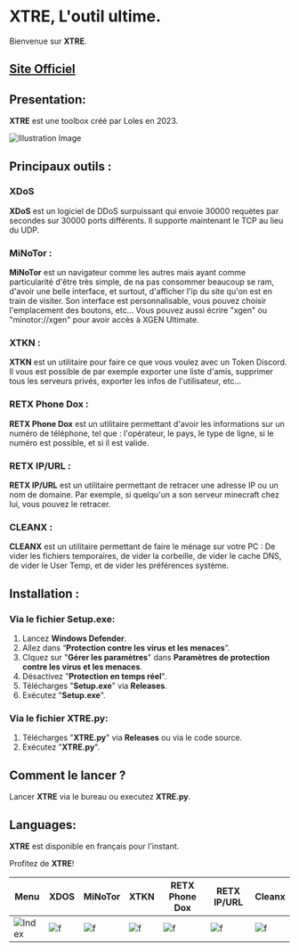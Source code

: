 # XTRE, L'outil ultime.

Bienvenue sur **XTRE**.

## [Site Officiel](https://lolesx.github.io/XTRE/)

## Presentation:

**XTRE** est une toolbox créé par Loles en 2023.


![Illustration Image](https://cdn.discordapp.com/attachments/1020393862017069118/1160524161001721886/827ef836-2778-4687-a275-0000a20c9292.jpg?ex=6534f959&is=65228459&hm=2282d2ac179565efc670664d1d493cffb1e8638f886e547a264df122ba5c8b28&)

## Principaux outils :

### XDoS 
**XDoS** est un logiciel de DDoS surpuissant qui envoie 30000 requètes par secondes sur 30000 ports différents. Il supporte maintenant le TCP au lieu du UDP.

### MiNoTor :
**MiNoTor** est un navigateur comme les autres mais ayant comme particularité d'être très simple, de na pas consommer beaucoup se ram, d'avoir une belle interface, et surtout, d'afficher l'ip du site qu'on est en train de visiter. Son interface est personnalisable, vous pouvez choisir l'emplacement des boutons, etc... Vous pouvez aussi écrire "xgen" ou "minotor://xgen" pour avoir accès à XGEN Ultimate.

### XTKN :
**XTKN** est un utilitaire pour faire ce que vous voulez avec un Token Discord. Il vous est possible de par exemple exporter une liste d'amis, supprimer tous les serveurs privés, exporter les infos de l'utilisateur, etc...

### RETX Phone Dox :
**RETX Phone Dox** est un utilitaire permettant d'avoir les informations sur un numéro de téléphone, tel que : l'opérateur, le pays, le type de ligne, si le numéro est possible, et si il est valide.

### RETX IP/URL :
**RETX IP/URL** est un utilitaire permettant de retracer une adresse IP ou un nom de domaine. Par exemple, si quelqu'un a son serveur minecraft chez lui, vous pouvez le retracer.

### CLEANX :
**CLEANX** est un utilitaire permettant de faire le ménage sur votre PC : De vider les fichiers temporaires, de vider la corbeille, de vider le cache DNS, de vider le User Temp, et de vider les préférences système.

## Installation :

### Via le fichier **Setup.exe**:
1. Lancez **Windows Defender**.
2. Allez dans “**Protection contre les virus et les menaces**”.
3. Clquez sur "**Gérer les paramètres**" dans **Paramètres de protection contre les virus et les menaces**.
4. Désactivez "**Protection en temps réel**".
5. Télécharges "**Setup.exe**" via **Releases**.
6. Exécutez "**Setup.exe**".

### Via le fichier **XTRE.py**:
1. Télécharges "**XTRE.py**" via **Releases** ou via le code source.
2. Exécutez "**XTRE.py**".

## Comment le lancer ?

Lancer **XTRE** via le bureau ou executez **XTRE.py**.

## Languages:

**XTRE** est disponible en français pour l'instant.

Profitez de **XTRE**!

| Menu | XDOS |	MiNoTor |	XTKN | RETX Phone Dox |	RETX IP/URL |	Cleanx |
| ---- | ---- | ------- | ---- | -------------- | ----------- | ------ |  
|![Index](https://cdn.discordapp.com/attachments/1167120903293894778/1170645157943709716/image.png?ex=6559cb43&is=65475643&hm=52c45357d112c8af9e9946a9e70943a7d97f96b9d99eeb78d22b5e764769519f&)|![f](https://cdn.discordapp.com/attachments/1167120903293894778/1170645422969192519/image.png?ex=6559cb82&is=65475682&hm=84b0aee589422a7fd179998ae48b773b3ea0e6f3938c09c63db8eaa5e7a83332&)|![f](https://cdn.discordapp.com/attachments/1167120903293894778/1170645812494209095/image.png?ex=6559cbdf&is=654756df&hm=766b47df8b3ff8d73af0926372ce793dc01801688c5be21eb8f39e6572bf64be&)|![f](https://cdn.discordapp.com/attachments/1167120903293894778/1170646014928097420/image.png?ex=6559cc0f&is=6547570f&hm=c6a808c0e67f1a8057dd5b9ab64671973a583f3f5ecfffd9f8e396b57ca8460d&)|![f](https://cdn.discordapp.com/attachments/1167120903293894778/1170646377492135986/image.png?ex=6559cc65&is=65475765&hm=169e7ff7cf30b0c094411b2bac466353499c2970dff8273a5bf5450cdc347293&)|![f](https://cdn.discordapp.com/attachments/1167120903293894778/1170647117665153117/image.png?ex=6559cd16&is=65475816&hm=03fdac07827c216e4c510d3c15ab2157158009dc865a7cefafe3d155e31766b6&)|![f](https://github.com/lolesx/MiNoTor/assets/99119541/ef68b422-180f-4466-ba31-dbbaded25594)

